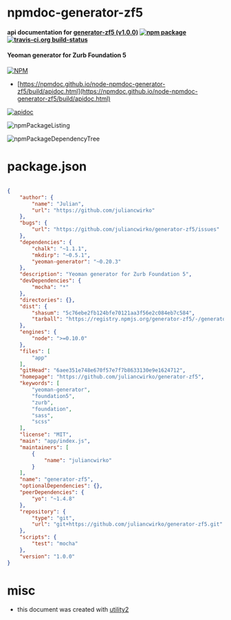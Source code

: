 # npmdoc-generator-zf5

#### api documentation for  [generator-zf5 (v1.0.0)](https://github.com/juliancwirko/generator-zf5)  [![npm package](https://img.shields.io/npm/v/npmdoc-generator-zf5.svg?style=flat-square)](https://www.npmjs.org/package/npmdoc-generator-zf5) [![travis-ci.org build-status](https://api.travis-ci.org/npmdoc/node-npmdoc-generator-zf5.svg)](https://travis-ci.org/npmdoc/node-npmdoc-generator-zf5)

#### Yeoman generator for Zurb Foundation 5

[![NPM](https://nodei.co/npm/generator-zf5.png?downloads=true&downloadRank=true&stars=true)](https://www.npmjs.com/package/generator-zf5)

- [https://npmdoc.github.io/node-npmdoc-generator-zf5/build/apidoc.html](https://npmdoc.github.io/node-npmdoc-generator-zf5/build/apidoc.html)

[![apidoc](https://npmdoc.github.io/node-npmdoc-generator-zf5/build/screenCapture.buildCi.browser.%252Ftmp%252Fbuild%252Fapidoc.html.png)](https://npmdoc.github.io/node-npmdoc-generator-zf5/build/apidoc.html)

![npmPackageListing](https://npmdoc.github.io/node-npmdoc-generator-zf5/build/screenCapture.npmPackageListing.svg)

![npmPackageDependencyTree](https://npmdoc.github.io/node-npmdoc-generator-zf5/build/screenCapture.npmPackageDependencyTree.svg)



# package.json

```json

{
    "author": {
        "name": "Julian",
        "url": "https://github.com/juliancwirko"
    },
    "bugs": {
        "url": "https://github.com/juliancwirko/generator-zf5/issues"
    },
    "dependencies": {
        "chalk": "~1.1.1",
        "mkdirp": "~0.5.1",
        "yeoman-generator": "~0.20.3"
    },
    "description": "Yeoman generator for Zurb Foundation 5",
    "devDependencies": {
        "mocha": "*"
    },
    "directories": {},
    "dist": {
        "shasum": "5c76ebe2fb124bfe70121aa3f56e2c084eb7c584",
        "tarball": "https://registry.npmjs.org/generator-zf5/-/generator-zf5-1.0.0.tgz"
    },
    "engines": {
        "node": ">=0.10.0"
    },
    "files": [
        "app"
    ],
    "gitHead": "6aee351e748e670f57e7f7b8633130e9e1624712",
    "homepage": "https://github.com/juliancwirko/generator-zf5",
    "keywords": [
        "yeoman-generator",
        "foundation5",
        "zurb",
        "foundation",
        "sass",
        "scss"
    ],
    "license": "MIT",
    "main": "app/index.js",
    "maintainers": [
        {
            "name": "juliancwirko"
        }
    ],
    "name": "generator-zf5",
    "optionalDependencies": {},
    "peerDependencies": {
        "yo": "~1.4.8"
    },
    "repository": {
        "type": "git",
        "url": "git+https://github.com/juliancwirko/generator-zf5.git"
    },
    "scripts": {
        "test": "mocha"
    },
    "version": "1.0.0"
}
```



# misc
- this document was created with [utility2](https://github.com/kaizhu256/node-utility2)
